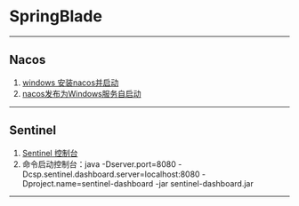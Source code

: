 # SpringBlade

---
## Nacos
1. [windows 安装nacos并启动](https://blog.csdn.net/qq_22656655/article/details/109504234)
2. [nacos发布为Windows服务自启动](https://www.freesion.com/article/28391377050/)
---
## Sentinel
1. [Sentinel 控制台](https://github.com/alibaba/Sentinel/wiki/%E6%8E%A7%E5%88%B6%E5%8F%B0)
2. 命令启动控制台：java -Dserver.port=8080 -Dcsp.sentinel.dashboard.server=localhost:8080 -Dproject.name=sentinel-dashboard -jar sentinel-dashboard.jar
---